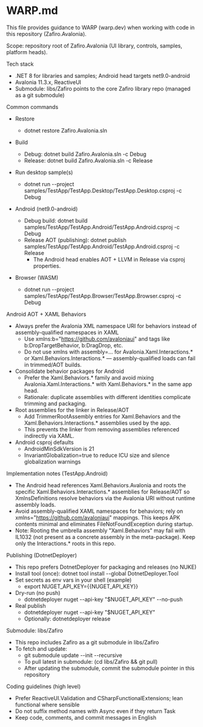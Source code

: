# WARP.md

This file provides guidance to WARP (warp.dev) when working with code in this repository (Zafiro.Avalonia).

Scope: repository root of Zafiro.Avalonia (UI library, controls, samples, platform heads).

Tech stack

- .NET 8 for libraries and samples; Android head targets net9.0-android
- Avalonia 11.3.x, ReactiveUI
- Submodule: libs/Zafiro points to the core Zafiro library repo (managed as a git submodule)

Common commands

- Restore
  - dotnet restore Zafiro.Avalonia.sln

- Build
  - Debug: dotnet build Zafiro.Avalonia.sln -c Debug
  - Release: dotnet build Zafiro.Avalonia.sln -c Release

- Run desktop sample(s)
  - dotnet run --project samples/TestApp/TestApp.Desktop/TestApp.Desktop.csproj -c Debug

- Android (net9.0-android)
  - Debug build: dotnet build samples/TestApp/TestApp.Android/TestApp.Android.csproj -c Debug
  - Release AOT (publishing): dotnet publish samples/TestApp/TestApp.Android/TestApp.Android.csproj -c Release
    - The Android head enables AOT + LLVM in Release via csproj properties.

- Browser (WASM)
  - dotnet run --project samples/TestApp/TestApp.Browser/TestApp.Browser.csproj -c Debug

Android AOT + XAML Behaviors

- Always prefer the Avalonia XML namespace URI for behaviors instead of assembly-qualified namespaces in XAML
  - Use xmlns:b="https://github.com/avaloniaui" and tags like b:DropTargetBehavior, b:DragDrop, etc.
  - Do not use xmlns with assembly=... for Avalonia.Xaml.Interactions.* or Xaml.Behaviors.Interactions.* — assembly-qualified loads can fail in trimmed/AOT builds.
- Consolidate behavior packages for Android
  - Prefer the Xaml.Behaviors.* family and avoid mixing Avalonia.Xaml.Interactions.* with Xaml.Behaviors.* in the same app head.
  - Rationale: duplicate assemblies with different identities complicate trimming and packaging.
- Root assemblies for the linker in Release/AOT
  - Add TrimmerRootAssembly entries for Xaml.Behaviors and the Xaml.Behaviors.Interactions.* assemblies used by the app.
  - This prevents the linker from removing assemblies referenced indirectly via XAML.
- Android csproj defaults
  - AndroidMinSdkVersion is 21
  - InvariantGlobalization=true to reduce ICU size and silence globalization warnings

Implementation notes (TestApp.Android)

- The Android head references Xaml.Behaviors.Avalonia and roots the specific Xaml.Behaviors.Interactions.* assemblies for Release/AOT so XmlnsDefinitions resolve behaviors via the Avalonia URI without runtime assembly loads.
- Avoid assembly-qualified XAML namespaces for behaviors; rely on xmlns="https://github.com/avaloniaui" mappings. This keeps APK contents minimal and eliminates FileNotFoundException during startup.
- Note: Rooting the umbrella assembly "Xaml.Behaviors" may fail with IL1032 (not present as a concrete assembly in the meta-package). Keep only the Interactions.* roots in this repo.

Publishing (DotnetDeployer)

- This repo prefers DotnetDeployer for packaging and releases (no NUKE)
- Install tool (once): dotnet tool install --global DotnetDeployer.Tool
- Set secrets as env vars in your shell (example)
  - export NUGET_API_KEY={{NUGET_API_KEY}}
- Dry-run (no push)
  - dotnetdeployer nuget --api-key "$NUGET_API_KEY" --no-push
- Real publish
  - dotnetdeployer nuget --api-key "$NUGET_API_KEY"
  - Optionally: dotnetdeployer release

Submodule: libs/Zafiro

- This repo includes Zafiro as a git submodule in libs/Zafiro
- To fetch and update:
  - git submodule update --init --recursive
  - To pull latest in submodule: (cd libs/Zafiro && git pull)
  - After updating the submodule, commit the submodule pointer in this repository

Coding guidelines (high level)

- Prefer ReactiveUI.Validation and CSharpFunctionalExtensions; lean functional where sensible
- Do not suffix method names with Async even if they return Task
- Keep code, comments, and commit messages in English

